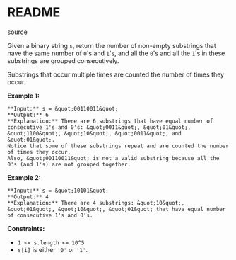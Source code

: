 # README #
[source](https://leetcode.com/problems/count-binary-substrings/)

Given a binary string `s`, return the number of non-empty substrings that have the same number of `0`'s and `1`'s, and all the `0`'s and all the `1`'s in these substrings are grouped consecutively.

Substrings that occur multiple times are counted the number of times they occur.


**Example 1:**

```
**Input:** s = &quot;00110011&quot;
**Output:** 6
**Explanation:** There are 6 substrings that have equal number of consecutive 1's and 0's: &quot;0011&quot;, &quot;01&quot;, &quot;1100&quot;, &quot;10&quot;, &quot;0011&quot;, and &quot;01&quot;.
Notice that some of these substrings repeat and are counted the number of times they occur.
Also, &quot;00110011&quot; is not a valid substring because all the 0's (and 1's) are not grouped together.
```

**Example 2:**

```
**Input:** s = &quot;10101&quot;
**Output:** 4
**Explanation:** There are 4 substrings: &quot;10&quot;, &quot;01&quot;, &quot;10&quot;, &quot;01&quot; that have equal number of consecutive 1's and 0's.
```


**Constraints:**


+ `1 <= s.length <= 10^5`
+ `s[i]` is either `'0'` or `'1'`.


